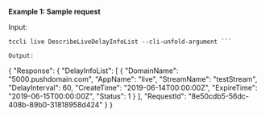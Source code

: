 **Example 1: Sample request**



Input: 

```
tccli live DescribeLiveDelayInfoList --cli-unfold-argument ```

Output: 
```
{
    "Response": {
        "DelayInfoList": [
            {
                "DomainName": "5000.pushdomain.com",
                "AppName": "live",
                "StreamName": "testStream",
                "DelayInterval": 60,
                "CreateTime": "2019-06-14T00:00:00Z",
                "ExpireTime": "2019-06-15T00:00:00Z",
                "Status": 1
            }
        ],
        "RequestId": "8e50cdb5-56dc-408b-89b0-31818958d424"
    }
}
```

